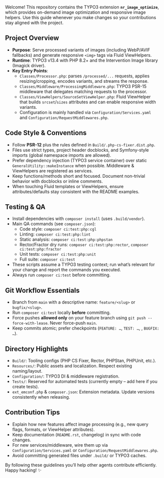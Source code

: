 Welcome! This repository contains the TYPO3 extension **`nr_image_optimize`**, which provides on-demand image optimization and responsive image helpers. Use this guide whenever you make changes so your contributions stay aligned with the project.

## Project Overview
- **Purpose**: Serve processed variants of images (including WebP/AVIF fallbacks) and generate responsive `<img>` tags via Fluid ViewHelpers.
- **Runtime**: TYPO3 v13.4 with PHP 8.2+ and the Intervention Image library (Imagick driver).
- **Key Entry Points**:
    - `Classes/Processor.php`: parses `/processed/...` requests, applies resizing/cropping, encodes variants, and streams the response.
    - `Classes/Middleware/ProcessingMiddleware.php`: TYPO3 PSR-15 middleware that delegates matching requests to the processor.
    - `Classes/ViewHelpers/SourceSetViewHelper.php`: Fluid ViewHelper that builds `srcset`/`sizes` attributes and can enable responsive width variants.
    - Configuration is mainly handled via `Configuration/Services.yaml` and `Configuration/RequestMiddlewares.php`.

## Code Style & Conventions
- Follow **PSR-12** plus the rules defined in `Build/.php-cs-fixer.dist.php`.
- Files use strict types, project header docblocks, and Symfony-style imports (global namespace imports are allowed).
- Prefer dependency injection (TYPO3 service container) over static `GeneralUtility::makeInstance` when possible. Middleware & ViewHelpers are registered as services.
- Keep functions/methods short and focused. Document non-trivial behavior with docblocks or inline comments.
- When touching Fluid templates or ViewHelpers, ensure attributes/defaults stay consistent with the README examples.

## Testing & QA
- Install dependencies with `composer install` (uses `.build/vendor`).
- Main QA commands (see `composer.json`):
    - Code style: `composer ci:test:php:cgl`
    - Linting: `composer ci:test:php:lint`
    - Static analysis: `composer ci:test:php:phpstan`
    - Rector/Fractor dry runs: `composer ci:test:php:rector`, `composer ci:test:php:fractor`
    - Unit tests: `composer ci:test:php:unit`
    - Full suite: `composer ci:test`
- These scripts assume a TYPO3 testing context; run what’s relevant for your change and report the commands you executed.
- Always run `composer ci:test` before committing.

## Git Workflow Essentials
- Branch from `main` with a descriptive name: `feature/<slug>` or `bugfix/<slug>`.
- Run `composer ci:test` locally **before** committing.
- Force pushes **allowed only** on your feature branch using
   `git push --force-with-lease`. Never force-push `main`.
- Keep commits atomic; prefer checkpoints (`FEATURE: …`, `TEST: …`, , `BUGFIX: …`).

## Directory Highlights
- `Build/`: Tooling configs (PHP CS Fixer, Rector, PHPStan, PHPUnit, etc.).
- `Resources/`: Public assets and localization. Respect existing naming/layout.
- `Configuration/`: TYPO3 DI & middleware registration.
- `Tests/`: Reserved for automated tests (currently empty – add here if you create tests).
- `ext_emconf.php` & `composer.json`: Extension metadata. Update versions consistently when releasing.

## Contribution Tips
- Explain how new features affect image processing (e.g., new query flags, formats, or ViewHelper attributes).
- Keep documentation (`README.rst`, changelog) in sync with code changes.
- For new services/middleware, wire them up via `Configuration/Services.yaml` or `Configuration/RequestMiddlewares.php`.
- Avoid committing generated files under `.build/` or TYPO3 caches.

By following these guidelines you’ll help other agents contribute efficiently. Happy hacking! ✨
